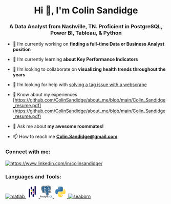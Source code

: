 <h1 align="center">Hi 👋, I'm Colin Sandidge</h1>
<h3 align="center">A Data Analyst from Nashville, TN. Proficient in PostgreSQL, Power BI, Tableau, & Python</h3>

- 🔭 I’m currently working on **finding a full-time Data or Business Analyst position**

- 🌱 I’m currently learning **about Key Performance Indicators**

- 👯 I’m looking to collaborate on **visualizing health trends throughout the years**

- 🤝 I’m looking for help with [solving a tag issue with a webscrape](https://github.com/ColinSandidge/capstone)

- 📄 Know about my experiences [https://github.com/ColinSandidge/about_me/blob/main/Colin_Sandidge_resume.pdf](https://github.com/ColinSandidge/about_me/blob/main/Colin_Sandidge_resume.pdf)

- 💬 Ask me about **my awesome roommates!**

- 📫 How to reach me **Colin.Sandidge@gmail.com**

<h3 align="left">Connect with me:</h3>
<p align="left">
<a href="https://linkedin.com/in/https://www.linkedin.com/in/colinsandidge/" target="blank"><img align="center" src="https://raw.githubusercontent.com/rahuldkjain/github-profile-readme-generator/master/src/images/icons/Social/linked-in-alt.svg" alt="https://www.linkedin.com/in/colinsandidge/" height="30" width="40" /></a>
</p>

<h3 align="left">Languages and Tools:</h3>
<p align="left"> <a href="https://www.mathworks.com/" target="_blank" rel="noreferrer"> <img src="https://upload.wikimedia.org/wikipedia/commons/2/21/Matlab_Logo.png" alt="matlab" width="40" height="40"/> </a> <a href="https://pandas.pydata.org/" target="_blank" rel="noreferrer"> <img src="https://raw.githubusercontent.com/devicons/devicon/2ae2a900d2f041da66e950e4d48052658d850630/icons/pandas/pandas-original.svg" alt="pandas" width="40" height="40"/> </a> <a href="https://www.postgresql.org" target="_blank" rel="noreferrer"> <img src="https://raw.githubusercontent.com/devicons/devicon/master/icons/postgresql/postgresql-original-wordmark.svg" alt="postgresql" width="40" height="40"/> </a> <a href="https://www.python.org" target="_blank" rel="noreferrer"> <img src="https://raw.githubusercontent.com/devicons/devicon/master/icons/python/python-original.svg" alt="python" width="40" height="40"/> </a> <a href="https://seaborn.pydata.org/" target="_blank" rel="noreferrer"> <img src="https://seaborn.pydata.org/_images/logo-mark-lightbg.svg" alt="seaborn" width="40" height="40"/> </a> </p>
